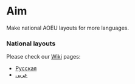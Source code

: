 
# Aim

Make national AOEU layouts for more languages.

### National layouts 

Please check our [Wiki](https://github.com/Azamat-Alibaev/AO-keyboard/wiki) pages:

- [Русская](https://github.com/Azamat-Alibaev/AO-keyboard/wiki/%D0%A0%D1%83%D1%81%D1%81%D0%BA%D0%B0%D1%8F)
- [عربى](https://github.com/azamat-li/AO-keyboard/wiki/Arabic-AO-keyboard.)
              

